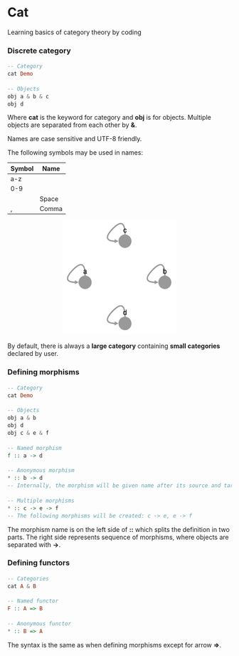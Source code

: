 # Cat
Learning basics of category theory by coding

### Discrete category

```haskell
-- Category
cat Demo

-- Objects
obj a & b & c
obj d
```
Where **cat** is the keyword for category and **obj** is for objects. Multiple objects are separated from each other by **&**.

Names are case sensitive and UTF-8 friendly.

The following symbols may be used in names:

| Symbol | Name   |
| ------ | ------ |
|   a-z  |        |
|   0-9  |        |
|        | Space  |
|    ,   | Comma  |

<p align="center">
<img src="https://github.com/artuomsci/Cat/blob/main/imgs/1.png" width="256" height="256">
</p>

By default, there is always a **large category** containing **small categories** declared by user.

### Defining morphisms

```haskell
-- Category
cat Demo

-- Objects
obj a & b
obj d
obj c & e & f

-- Named morphism
f :: a -> d

-- Anonymous morphism
* :: b -> d
-- Internally, the morphism will be given name after its source and target objects, that is "b-d"

-- Multiple morphisms
* :: c -> e -> f
-- The following morphisms will be created: c -> e, e -> f

```
The morphism name is on the left side of **::** which splits the definition in two parts. The right side represents sequence of morphisms, where  objects are separated with **->**.

### Defining functors

```haskell
-- Categories
cat A & B

-- Named functor
F :: A => B

-- Anonymous functor
* :: B => A

```
The syntax is the same as when defining morphisms except for arrow **=>**.
